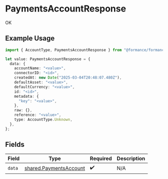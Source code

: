 # PaymentsAccountResponse

OK

## Example Usage

```typescript
import { AccountType, PaymentsAccountResponse } from "@formance/formance-sdk/sdk/models/shared";

let value: PaymentsAccountResponse = {
  data: {
    accountName: "<value>",
    connectorID: "<id>",
    createdAt: new Date("2025-03-04T20:48:07.480Z"),
    defaultAsset: "<value>",
    defaultCurrency: "<value>",
    id: "<id>",
    metadata: {
      "key": "<value>",
    },
    raw: {},
    reference: "<value>",
    type: AccountType.Unknown,
  },
};
```

## Fields

| Field                                                                   | Type                                                                    | Required                                                                | Description                                                             |
| ----------------------------------------------------------------------- | ----------------------------------------------------------------------- | ----------------------------------------------------------------------- | ----------------------------------------------------------------------- |
| `data`                                                                  | [shared.PaymentsAccount](../../../sdk/models/shared/paymentsaccount.md) | :heavy_check_mark:                                                      | N/A                                                                     |